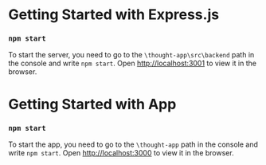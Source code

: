 # Getting Started with Express.js

### `npm start`

To start the server, you need to go to the `\thought-app\src\backend` path in the console and write `npm start`. Open [http://localhost:3001](http://localhost:3001) to view it in the browser.

# Getting Started with App

### `npm start`
To start the app, you need to go to the `\thought-app` path in the console and write `npm start`.
Open [http://localhost:3000](http://localhost:3000) to view it in the browser.